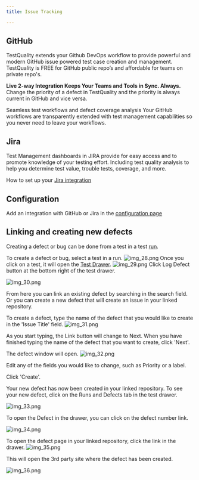 ```yaml
---
title: Issue Tracking

---
```



## GitHub

TestQuality extends your Github DevOps workflow to provide powerful and modern GitHub issue powered test case creation and management. TestQuality is FREE for GitHub public repo’s and affordable for teams on private repo's.

**Live 2-way Integration Keeps Your Teams and Tools in Sync. Always.**
Change the priority of a defect in TestQuality and the priority is always current in GitHub and vice versa.

Seamless test workflows and defect coverage analysis
Your GitHub workflows are transparently extended with test management capabilities so you never need to leave your workflows.


## Jira

Test Management dashboards in JIRA provide for easy access and to promote knowledge of your testing effort. Including test quality analysis to help you determine test value, trouble tests, coverage, and more.

How to set up your [Jira integration](jira_setup)

## Configuration

Add an integration with GitHub or Jira in the [configuration page](administration/integration_config)

## Linking and creating new defects

Creating a defect or bug can be done from a test in a test [run](run). 

To create a defect or bug, select a test in a run.
![img_28.png](img_28.png)
Once you click on a test, it will open the [Test Drawer](test_drawer).
![img_29.png](img_29.png)
Click Log Defect button at the bottom right of the test drawer.

![img_30.png](img_30.png)

From here you can link an existing defect by searching in the search field. 
Or you can create a new defect that will create an issue in your linked repository.

To create a defect, type the name of the defect that you would like to create in the 'Issue Title' field.
![img_31.png](img_31.png)

As you start typing, the Link button will change to Next. When you have finished typing the name of the defect that you want to create, click 'Next'.

The defect window will open.
![img_32.png](img_32.png)

Edit any of the fields you would like to change, such as Priority or a label. 

Click 'Create'.

Your new defect has now been created in your linked repository. 
To see your new defect, click on the Runs and Defects tab in the test drawer.


![img_33.png](img_33.png)

To open the Defect in the drawer, you can click on the defect number link.

![img_34.png](img_34.png)

To open the defect page in your linked repository, click the link in the drawer.
![img_35.png](img_35.png)

This will open the 3rd party site where the defect has been created.

![img_36.png](img_36.png)